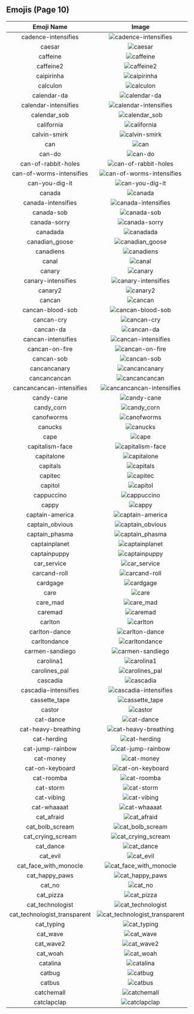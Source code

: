 
  ## Emojis (Page 10)
  |Emoji Name|Image|
  | :-: | :-: |
  |cadence-intensifies| ![cadence-intensifies](/output/cadence-intensifies.gif)|
  |caesar| ![caesar](/output/caesar.png)|
  |caffeine| ![caffeine](/output/caffeine.png)|
  |caffeine2| ![caffeine2](/output/caffeine2.png)|
  |caipirinha| ![caipirinha](/output/caipirinha.png)|
  |calculon| ![calculon](/output/calculon.png)|
  |calendar-da| ![calendar-da](/output/calendar-da.png)|
  |calendar-intensifies| ![calendar-intensifies](/output/calendar-intensifies.gif)|
  |calendar_sob| ![calendar_sob](/output/calendar_sob.png)|
  |california| ![california](/output/california.jpg)|
  |calvin-smirk| ![calvin-smirk](/output/calvin-smirk.jpg)|
  |can| ![can](/output/can.gif)|
  |can-do| ![can-do](/output/can-do.png)|
  |can-of-rabbit-holes| ![can-of-rabbit-holes](/output/can-of-rabbit-holes.gif)|
  |can-of-worms-intensifies| ![can-of-worms-intensifies](/output/can-of-worms-intensifies.gif)|
  |can-you-dig-it| ![can-you-dig-it](/output/can-you-dig-it.png)|
  |canada| ![canada](/output/canada)|
  |canada-intensifies| ![canada-intensifies](/output/canada-intensifies.gif)|
  |canada-sob| ![canada-sob](/output/canada-sob.png)|
  |canada-sorry| ![canada-sorry](/output/canada-sorry.gif)|
  |canadada| ![canadada](/output/canadada.png)|
  |canadian_goose| ![canadian_goose](/output/canadian_goose)|
  |canadiens| ![canadiens](/output/canadiens.png)|
  |canal| ![canal](/output/canal.png)|
  |canary| ![canary](/output/canary)|
  |canary-intensifies| ![canary-intensifies](/output/canary-intensifies.gif)|
  |canary2| ![canary2](/output/canary2.png)|
  |cancan| ![cancan](/output/cancan.png)|
  |cancan-blood-sob| ![cancan-blood-sob](/output/cancan-blood-sob.png)|
  |cancan-cry| ![cancan-cry](/output/cancan-cry.png)|
  |cancan-da| ![cancan-da](/output/cancan-da.png)|
  |cancan-intensifies| ![cancan-intensifies](/output/cancan-intensifies.gif)|
  |cancan-on-fire| ![cancan-on-fire](/output/cancan-on-fire.png)|
  |cancan-sob| ![cancan-sob](/output/cancan-sob.png)|
  |cancancanary| ![cancancanary](/output/cancancanary.png)|
  |cancancancan| ![cancancancan](/output/cancancancan.png)|
  |cancancancan-intensifies| ![cancancancan-intensifies](/output/cancancancan-intensifies.gif)|
  |candy-cane| ![candy-cane](/output/candy-cane.png)|
  |candy_corn| ![candy_corn](/output/candy_corn.png)|
  |canofworms| ![canofworms](/output/canofworms.gif)|
  |canucks| ![canucks](/output/canucks.png)|
  |cape| ![cape](/output/cape.png)|
  |capitalism-face| ![capitalism-face](/output/capitalism-face.png)|
  |capitalone| ![capitalone](/output/capitalone.jpg)|
  |capitals| ![capitals](/output/capitals.png)|
  |capitec| ![capitec](/output/capitec.png)|
  |capitol| ![capitol](/output/capitol.png)|
  |cappuccino| ![cappuccino](/output/cappuccino.png)|
  |cappy| ![cappy](/output/cappy.png)|
  |captain-america| ![captain-america](/output/captain-america.jpg)|
  |captain_obvious| ![captain_obvious](/output/captain_obvious.png)|
  |captain_phasma| ![captain_phasma](/output/captain_phasma.png)|
  |captainplanet| ![captainplanet](/output/captainplanet.png)|
  |captainpuppy| ![captainpuppy](/output/captainpuppy.png)|
  |car_service| ![car_service](/output/car_service.jpg)|
  |carcand-roll| ![carcand-roll](/output/carcand-roll.gif)|
  |cardgage| ![cardgage](/output/cardgage.jpg)|
  |care| ![care](/output/care.png)|
  |care_mad| ![care_mad](/output/care_mad.png)|
  |caremad| ![caremad](/output/caremad.png)|
  |carlton| ![carlton](/output/carlton.gif)|
  |carlton-dance| ![carlton-dance](/output/carlton-dance.gif)|
  |carltondance| ![carltondance](/output/carltondance.gif)|
  |carmen-sandiego| ![carmen-sandiego](/output/carmen-sandiego.png)|
  |carolina1| ![carolina1](/output/carolina1.png)|
  |carolines_pal| ![carolines_pal](/output/carolines_pal.jpg)|
  |cascadia| ![cascadia](/output/cascadia.jpg)|
  |cascadia-intensifies| ![cascadia-intensifies](/output/cascadia-intensifies.gif)|
  |cassette_tape| ![cassette_tape](/output/cassette_tape.png)|
  |castor| ![castor](/output/castor.png)|
  |cat-dance| ![cat-dance](/output/cat-dance.gif)|
  |cat-heavy-breathing| ![cat-heavy-breathing](/output/cat-heavy-breathing.png)|
  |cat-herding| ![cat-herding](/output/cat-herding.jpg)|
  |cat-jump-rainbow| ![cat-jump-rainbow](/output/cat-jump-rainbow.gif)|
  |cat-money| ![cat-money](/output/cat-money.gif)|
  |cat-on-keyboard| ![cat-on-keyboard](/output/cat-on-keyboard.png)|
  |cat-roomba| ![cat-roomba](/output/cat-roomba.gif)|
  |cat-storm| ![cat-storm](/output/cat-storm.png)|
  |cat-vibing| ![cat-vibing](/output/cat-vibing.gif)|
  |cat-whaaaat| ![cat-whaaaat](/output/cat-whaaaat.png)|
  |cat_afraid| ![cat_afraid](/output/cat_afraid.png)|
  |cat_bolb_scream| ![cat_bolb_scream](/output/cat_bolb_scream.png)|
  |cat_crying_scream| ![cat_crying_scream](/output/cat_crying_scream.png)|
  |cat_dance| ![cat_dance](/output/cat_dance.gif)|
  |cat_evil| ![cat_evil](/output/cat_evil.png)|
  |cat_face_with_monocle| ![cat_face_with_monocle](/output/cat_face_with_monocle.png)|
  |cat_happy_paws| ![cat_happy_paws](/output/cat_happy_paws.gif)|
  |cat_no| ![cat_no](/output/cat_no.png)|
  |cat_pizza| ![cat_pizza](/output/cat_pizza.png)|
  |cat_technologist| ![cat_technologist](/output/cat_technologist.png)|
  |cat_technologist_transparent| ![cat_technologist_transparent](/output/cat_technologist_transparent.png)|
  |cat_typing| ![cat_typing](/output/cat_typing.gif)|
  |cat_wave| ![cat_wave](/output/cat_wave.png)|
  |cat_wave2| ![cat_wave2](/output/cat_wave2.png)|
  |cat_woah| ![cat_woah](/output/cat_woah.png)|
  |catalina| ![catalina](/output/catalina.png)|
  |catbug| ![catbug](/output/catbug.gif)|
  |catbus| ![catbus](/output/catbus.png)|
  |catchemall| ![catchemall](/output/catchemall.png)|
  |catclapclap| ![catclapclap](/output/catclapclap.gif)|
  